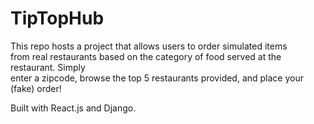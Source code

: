 # TipTopHub

This repo hosts a project that allows users to order simulated items   
from real restaurants based on the category of food served at the restaurant. Simply  
enter a zipcode, browse the top 5 restaurants provided, and place your (fake) order!  

Built with React.js and Django. 
